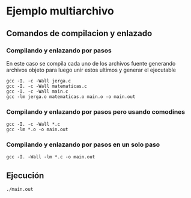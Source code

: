 # Ejemplo multiarchivo

## Comandos de compilacion y enlazado

### Compilando y enlazando por pasos

En este caso se compila cada uno de los archivos fuente generando archivos objeto para luego unir estos ultimos y generar el ejecutable

```
gcc -I. -c -Wall jerga.c
gcc -I. -c -Wall matematicas.c
gcc -I. -c -Wall main.c
gcc -lm jerga.o matematicas.o main.o -o main.out
```

### Compilando y enlazando por pasos pero usando comodines

```
gcc -I. -c -Wall *.c
gcc -lm *.o -o main.out
```

### Compilando y enlazando por pasos en un solo paso

```
gcc -I. -Wall -lm *.c -o main.out
```

## Ejecución

```
./main.out
```

